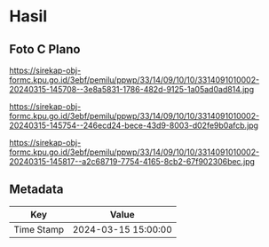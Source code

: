 # Hasil

## Foto C Plano

https://sirekap-obj-formc.kpu.go.id/3ebf/pemilu/ppwp/33/14/09/10/10/3314091010002-20240315-145708--3e8a5831-1786-482d-9125-1a05ad0ad814.jpg

https://sirekap-obj-formc.kpu.go.id/3ebf/pemilu/ppwp/33/14/09/10/10/3314091010002-20240315-145754--246ecd24-bece-43d9-8003-d02fe9b0afcb.jpg

https://sirekap-obj-formc.kpu.go.id/3ebf/pemilu/ppwp/33/14/09/10/10/3314091010002-20240315-145817--a2c68719-7754-4165-8cb2-67f902306bec.jpg


## Metadata

| Key        | Value               |
| ---------- | ------------------- |
| Time Stamp | 2024-03-15 15:00:00 |



